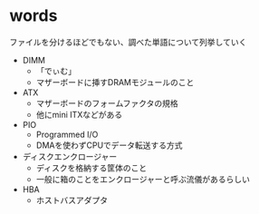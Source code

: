 # words

ファイルを分けるほどでもない、調べた単語について列挙していく


* DIMM
	* 「でぃむ」
	* マザーボードに挿すDRAMモジュールのこと
* ATX
	* マザーボードのフォームファクタの規格
	* 他にmini ITXなどがある
* PIO
	* Programmed I/O
	* DMAを使わずCPUでデータ転送する方式
* ディスクエンクロージャー
	* ディスクを格納する筐体のこと
	* 一般に箱のことをエンクロージャーと呼ぶ流儀があるらしい
* HBA
	* ホストバスアダプタ


